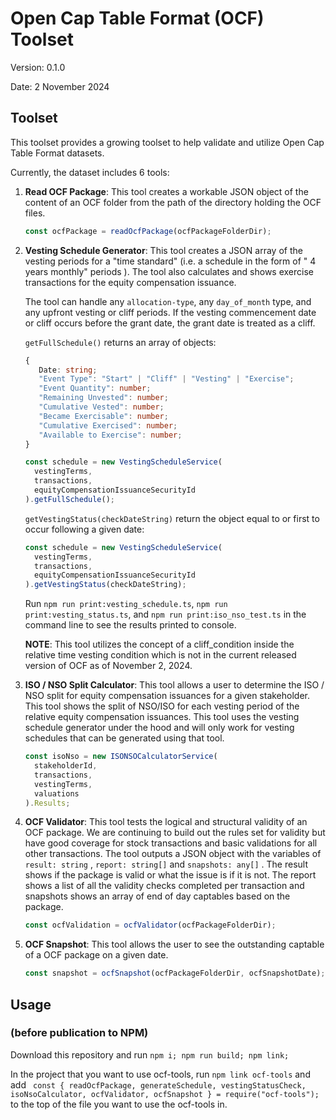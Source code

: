 # Open Cap Table Format (OCF) Toolset

Version: 0.1.0

Date: 2 November 2024

## Toolset

This toolset provides a growing toolset to help validate and utilize Open Cap Table Format datasets.

Currently, the dataset includes 6 tools:

1. **Read OCF Package**: This tool creates a workable JSON object of the content of an OCF folder from the path of the directory holding the OCF files.

   ```ts
   const ocfPackage = readOcfPackage(ocfPackageFolderDir);
   ```

2. **Vesting Schedule Generator**: This tool creates a JSON array of the vesting periods for a "time standard" (i.e. a schedule in the form of " 4 years monthly" periods ). The tool also calculates and shows exercise transactions for the equity compensation issuance.

   The tool can handle any `allocation-type`, any `day_of_month` type, and any upfront vesting or cliff periods. If the vesting commencement date or cliff occurs before the grant date, the grant date is treated as a cliff.

   `getFullSchedule()` returns an array of objects:

   ```typescript
   {
      Date: string;
      "Event Type": "Start" | "Cliff" | "Vesting" | "Exercise";
      "Event Quantity": number;
      "Remaining Unvested": number;
      "Cumulative Vested": number;
      "Became Exercisable": number;
      "Cumulative Exercised": number;
      "Available to Exercise": number;
   }
   ```

   ```typescript
   const schedule = new VestingScheduleService(
     vestingTerms,
     transactions,
     equityCompensationIssuanceSecurityId
   ).getFullSchedule();
   ```

   `getVestingStatus(checkDateString)` return the object equal to or first to occur following a given date:

   ```typescript
   const schedule = new VestingScheduleService(
     vestingTerms,
     transactions,
     equityCompensationIssuanceSecurityId
   ).getVestingStatus(checkDateString);
   ```

   Run `npm run print:vesting_schedule.ts`, `npm run print:vesting_status.ts`, and `npm run print:iso_nso_test.ts` in the command line to see the results printed to console.

   **NOTE**: This tool utilizes the concept of a cliff_condition inside the relative time vesting condition which is not in the current released version of OCF as of November 2, 2024.

3. **ISO / NSO Split Calculator**: This tool allows a user to determine the ISO / NSO split for equity compensation issuances for a given stakeholder. This tool shows the split of NSO/ISO for each vesting period of the relative equity compensation issuances. This tool uses the vesting schedule generator under the hood and will only work for vesting schedules that can be generated using that tool.

   ```typescript
   const isoNso = new ISONSOCalculatorService(
     stakeholderId,
     transactions,
     vestingTerms,
     valuations
   ).Results;
   ```

4. **OCF Validator**: This tool tests the logical and structural validity of an OCF package. We are continuing to build out the rules set for validity but have good coverage for stock transactions and basic validations for all other transactions. The tool outputs a JSON object with the variables of `result: string` , `report: string[]` and `snapshots: any[]` . The result shows if the package is valid or what the issue is if it is not. The report shows a list of all the validity checks completed per transaction and snapshots shows an array of end of day captables based on the package.

   ```typescript
   const ocfValidation = ocfValidator(ocfPackageFolderDir);
   ```

5. **OCF Snapshot**: This tool allows the user to see the outstanding captable of a OCF package on a given date.

   ```typescript
   const snapshot = ocfSnapshot(ocfPackageFolderDir, ocfSnapshotDate);
   ```

## Usage

### (before publication to NPM)

Download this repository and run `npm i; npm run build; npm link;`

In the project that you want to use ocf-tools, run `npm link ocf-tools` and add
` const { readOcfPackage, generateSchedule, vestingStatusCheck, isoNsoCalculator, ocfValidator, ocfSnapshot } = require("ocf-tools");`
to the top of the file you want to use the ocf-tools in.
